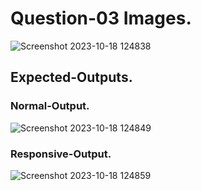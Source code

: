 # Question-03 Images.  

![Screenshot 2023-10-18 124838](https://github.com/Khush0031/pw-skills-full-stack-web-dev-assignment-solution/assets/121889921/1e473ded-455a-486b-b09b-607bcef6d8f4)  

## Expected-Outputs.  

### Normal-Output.  

![Screenshot 2023-10-18 124849](https://github.com/Khush0031/pw-skills-full-stack-web-dev-assignment-solution/assets/121889921/ec672230-e39d-4f3e-8e35-8569aa2f7a80)  

### Responsive-Output.  

![Screenshot 2023-10-18 124859](https://github.com/Khush0031/pw-skills-full-stack-web-dev-assignment-solution/assets/121889921/46b78d9d-12d3-436d-af02-df9156238b71)
